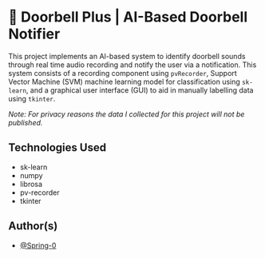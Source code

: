 # :bell: Doorbell Plus | AI-Based Doorbell Notifier

This project implements an AI-based system to identify doorbell sounds through real time audio recording and notify the user via a notification. This system consists of a recording component using `pvRecorder`, Support Vector Machine (SVM) machine learning model for classification using `sk-learn`, and a graphical user interface (GUI) to aid in manually labelling data using `tkinter`.

*Note: For privacy reasons the data I collected for this project will not be published.*

## Technologies Used

* sk-learn
* numpy
* librosa
* pv-recorder
* tkinter

## Author(s)
* [@Spring-0](https://github.com/Spring-0)

